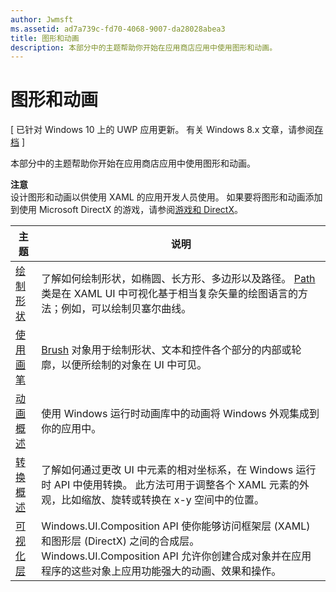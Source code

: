 ```yaml
---
author: Jwmsft
ms.assetid: ad7a739c-fd70-4068-9007-da28028abea3
title: 图形和动画
description: 本部分中的主题帮助你开始在应用商店应用中使用图形和动画。
---
```

# 图形和动画

\[ 已针对 Windows 10 上的 UWP 应用更新。 有关 Windows 8.x 文章，请参阅[存档](http://go.microsoft.com/fwlink/p/?linkid=619132) \]

本部分中的主题帮助你开始在应用商店应用中使用图形和动画。

**注意**  
设计图形和动画以供使用 XAML 的应用开发人员使用。 如果要将图形和动画添加到使用 Microsoft DirectX 的游戏，请参阅[游戏和 DirectX](https://msdn.microsoft.com/library/windows/apps/Mt228375)。

 

| 主题 | 说明 |
|-------|-------------|
| [绘制形状](drawing-shapes.md) | 了解如何绘制形状，如椭圆、长方形、多边形以及路径。 [Path](https://msdn.microsoft.com/library/windows/apps/BR243355) 类是在 XAML UI 中可视化基于相当复杂矢量的绘图语言的方法；例如，可以绘制贝塞尔曲线。 |
| [使用画笔](using-brushes.md) | [Brush](https://msdn.microsoft.com/library/windows/apps/BR228076) 对象用于绘制形状、文本和控件各个部分的内部或轮廓，以便所绘制的对象在 UI 中可见。 |
| [动画概述](animations-overview.md) | 使用 Windows 运行时动画库中的动画将 Windows 外观集成到你的应用中。 |
| [转换概述](transforms-overview.md)  | 了解如何通过更改 UI 中元素的相对坐标系，在 Windows 运行时 API 中使用转换。 此方法可用于调整各个 XAML 元素的外观，比如缩放、旋转或转换在 x-y 空间中的位置。 |
| [可视化层](visual-layer.md) | Windows.UI.Composition API 使你能够访问框架层 (XAML) 和图形层 (DirectX) 之间的合成层。 Windows.UI.Composition API 允许你创建合成对象并在应用程序的这些对象上应用功能强大的动画、效果和操作。 |

 

 

 






<!--HONumber=May16_HO2-->


